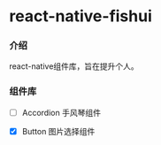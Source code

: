 # react-native-fishui 

### 介绍

react-native组件库，旨在提升个人。

### 组件库
* [ ] Accordion 手风琴组件
* [x] Button 图片选择组件


